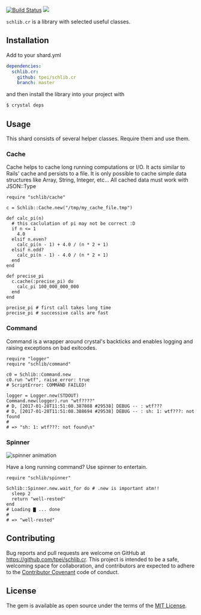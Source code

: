 [![Build Status](https://travis-ci.org/TPei/schlib.cr.svg?branch=master)](https://travis-ci.org/TPei/schlib.cr)
![](https://github.com/schasse/schlib/blob/master/logo/schlib_logo.png)

`schlib.cr` is a library with selected useful classes.

## Installation

Add to your shard.yml

```yaml
dependencies:
  schlib.cr:
    github: tpei/schlib.cr
    branch: master
```

and then install the library into your project with

```bash
$ crystal deps
```

## Usage

This shard consists of several helper classes. Require them and use them.

### Cache

Cache helps to cache long running computations or I/O. It acts similar
to Rails' cache and persists to a file. It is only possible to cache
simple data structures like Array, String, Integer, etc...
All cached data must work with JSON::Type

```crystal
require "schlib/cache"

c = Schlib::Cache.new("/tmp/my_cache_file.tmp")

def calc_pi(n)
  # this caclulation of pi may not be correct :D
  if n <= 1
    4.0
  elsif n.even?
    calc_pi(n - 1) + 4.0 / (n * 2 + 1)
  elsif n.odd?
    calc_pi(n - 1) - 4.0 / (n * 2 + 1)
  end
end

def precise_pi
  c.cache(:precise_pi) do
    calc_pi 100_000_000_000
  end
end

precise_pi # first call takes long time
precise_pi # successive calls are fast
```

### Command

Command is a wrapper around crystal's backticks and enables logging and
raising exceptions on bad exitcodes.

```crystal
require "logger"
require "schlib/command"

c0 = Schlib::Command.new
c0.run "wtf", raise_error: true
# ScriptError: COMMAND FAILED!

logger = Logger.new(STDOUT)
Command.new(logger).run "wtf????"
# D, [2017-01-28T11:51:08.387088 #29538] DEBUG -- : wtf???
# D, [2017-01-28T11:51:08.388694 #29538] DEBUG -- : sh: 1: wtf???: not found
#
# => "sh: 1: wtf???: not found\n"
```

### Spinner

![spinner animation](https://github.com/schasse/schlib/raw/master/spinner.gif)

Have a long running command? Use spinner to entertain.

```crystal
require "schlib/spinner"

Schlib::Spinner.new.wait_for do # .new is important atm!!
  sleep 2
  return "well-rested"
end
# Loading ▇ ... done
#
# => "well-rested"
```

## Contributing

Bug reports and pull requests are welcome on GitHub at
https://github.com/tpei/schlib.cr. This project is intended to be a
safe, welcoming space for collaboration, and contributors are expected
to adhere to
the [Contributor Covenant](http://contributor-covenant.org) code of
conduct.


## License

The gem is available as open source under the terms of
the [MIT License](http://opensource.org/licenses/MIT).
